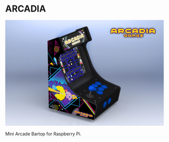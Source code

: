 # ARCADIA

![](https://github.com/carlymx/ARCADIA/blob/main/Bartop/Renders/0005.JPG)

Mini Arcade Bartop for Raspberry Pi. 
